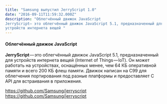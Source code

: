 ```yaml
---
title: "Samsung выпустил JerryScript 1.0"
date: "2016-09-11T11:59:32.000Z"
description: "Облегчённый движок JavaScript
JerryScript— это облегчённый движок JavaScript 5.1, предназначенный для
устройств интернета вещей "
---
```


<h4>Облегчённый движок JavaScript</h4>
<p><strong>JerryScript</strong> — это облегчённый движок JavaScript 5.1, предназначенный для устройств интернета вещей (Internet of Things — IoT). Он может работать на устройствах, оснащённых менее, чем 64 КБ оперативной памяти и всего 200 КБ флеш памяти. Движок написан на C99 для облегчения портирования под разные платформы и предоставляет C API для встраивания в приложения.</p>
<p><a href="https://github.com/Samsung/jerryscript">https://github.com/Samsung/jerryscript</a><br />
<a href="https://github.com/Samsung/jerryscript">https://github.com/Samsung/jerryscript</a></p>


